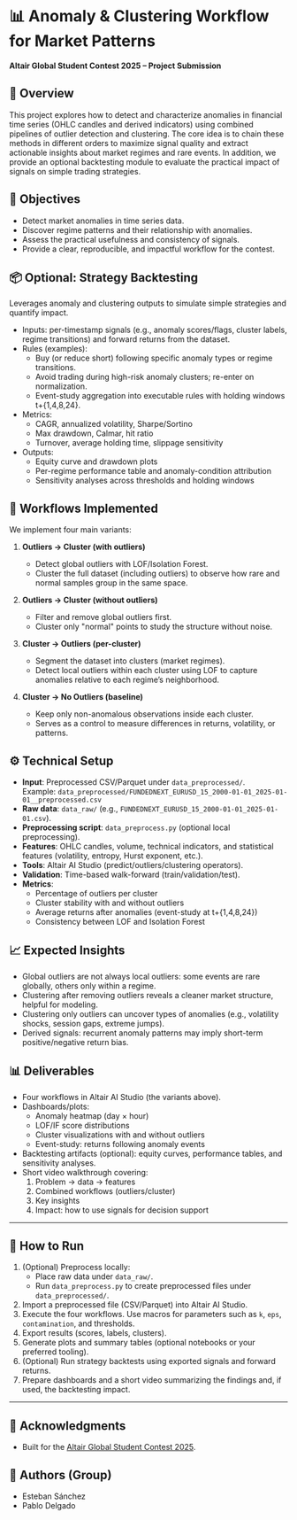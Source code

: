 # 📊 Anomaly & Clustering Workflow for Market Patterns
**Altair Global Student Contest 2025 – Project Submission**

## 📝 Overview
This project explores how to detect and characterize anomalies in financial time series
(OHLC candles and derived indicators) using combined pipelines of outlier detection and
clustering. The core idea is to chain these methods in different orders to maximize
signal quality and extract actionable insights about market regimes and rare events. In
addition, we provide an optional backtesting module to evaluate the practical impact of
signals on simple trading strategies.

## 🎯 Objectives
- Detect market anomalies in time series data.
- Discover regime patterns and their relationship with anomalies.
- Assess the practical usefulness and consistency of signals.
- Provide a clear, reproducible, and impactful workflow for the contest.

## 📦 Optional: Strategy Backtesting
Leverages anomaly and clustering outputs to simulate simple strategies and quantify
impact.

- Inputs: per-timestamp signals (e.g., anomaly scores/flags, cluster labels, regime
  transitions) and forward returns from the dataset.
- Rules (examples):
  - Buy (or reduce short) following specific anomaly types or regime transitions.
  - Avoid trading during high-risk anomaly clusters; re-enter on normalization.
  - Event-study aggregation into executable rules with holding windows t+{1,4,8,24}.
- Metrics:
  - CAGR, annualized volatility, Sharpe/Sortino
  - Max drawdown, Calmar, hit ratio
  - Turnover, average holding time, slippage sensitivity
- Outputs:
  - Equity curve and drawdown plots
  - Per-regime performance table and anomaly-condition attribution
  - Sensitivity analyses across thresholds and holding windows

## 🔄 Workflows Implemented
We implement four main variants:

1. **Outliers → Cluster (with outliers)**  
   - Detect global outliers with LOF/Isolation Forest.  
   - Cluster the full dataset (including outliers) to observe how rare and normal
     samples group in the same space.

2. **Outliers → Cluster (without outliers)**  
   - Filter and remove global outliers first.  
   - Cluster only "normal" points to study the structure without noise.

3. **Cluster → Outliers (per-cluster)**  
   - Segment the dataset into clusters (market regimes).  
   - Detect local outliers within each cluster using LOF to capture anomalies relative
     to each regime’s neighborhood.

4. **Cluster → No Outliers (baseline)**  
   - Keep only non-anomalous observations inside each cluster.  
   - Serves as a control to measure differences in returns, volatility, or patterns.

## ⚙️ Technical Setup
- **Input**: Preprocessed CSV/Parquet under `data_preprocessed/`.  
  Example: `data_preprocessed/FUNDEDNEXT_EURUSD_15_2000-01-01_2025-01-01__preprocessed.csv`
- **Raw data**: `data_raw/` (e.g., `FUNDEDNEXT_EURUSD_15_2000-01-01_2025-01-01.csv`).
- **Preprocessing script**: `data_preprocess.py` (optional local preprocessing).
- **Features**: OHLC candles, volume, technical indicators, and statistical features
  (volatility, entropy, Hurst exponent, etc.).
- **Tools**: Altair AI Studio (predict/outliers/clustering operators).
- **Validation**: Time-based walk-forward (train/validation/test).
- **Metrics**:
  - Percentage of outliers per cluster
  - Cluster stability with and without outliers
  - Average returns after anomalies (event-study at t+{1,4,8,24})
  - Consistency between LOF and Isolation Forest

## 📈 Expected Insights
- Global outliers are not always local outliers: some events are rare globally, others
  only within a regime.
- Clustering after removing outliers reveals a cleaner market structure, helpful for
  modeling.
- Clustering only outliers can uncover types of anomalies (e.g., volatility shocks,
  session gaps, extreme jumps).
- Derived signals: recurrent anomaly patterns may imply short-term positive/negative
  return bias.

## 📊 Deliverables
- Four workflows in Altair AI Studio (the variants above).
- Dashboards/plots:
  - Anomaly heatmap (day × hour)
  - LOF/IF score distributions
  - Cluster visualizations with and without outliers
  - Event-study: returns following anomaly events
- Backtesting artifacts (optional): equity curves, performance tables, and sensitivity
  analyses.
- Short video walkthrough covering:  
  1) Problem → data → features  
  2) Combined workflows (outliers/cluster)  
  3) Key insights  
  4) Impact: how to use signals for decision support

---

## 🚀 How to Run
1. (Optional) Preprocess locally:  
   - Place raw data under `data_raw/`.  
   - Run `data_preprocess.py` to create preprocessed files under `data_preprocessed/`.
2. Import a preprocessed file (CSV/Parquet) into Altair AI Studio.
3. Execute the four workflows. Use macros for parameters such as `k`, `eps`,
   `contamination`, and thresholds.
4. Export results (scores, labels, clusters).
5. Generate plots and summary tables (optional notebooks or your preferred tooling).
6. (Optional) Run strategy backtests using exported signals and forward returns.
7. Prepare dashboards and a short video summarizing the findings and, if used,
   the backtesting impact.

---

## 🙌 Acknowledgments
- Built for the
  [Altair Global Student Contest 2025](https://web.altair.com/global-student-contest-2025).

## 👥 Authors (Group)
- Esteban Sánchez  
- Pablo Delgado
